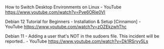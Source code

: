 

How to Switch Desktop Environments on Linux - YouTube
https://www.youtube.com/watch?v=Pve6ORie0VI

Debian 12 Tutorial for Beginners - Installation & Setup [Cinnamon] - YouTube
https://www.youtube.com/watch?v=zOZEkzwhThc

Debian 11 - Adding a user that's NOT in the sudoers file. This incident will be reported.. - YouTube
https://www.youtube.com/watch?v=Dk1RSryy5Ls
